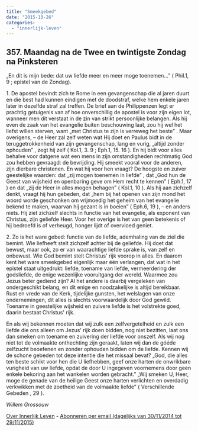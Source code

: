 ```yaml
---
title: "Smeekgebed"
date: "2015-10-26"
categories: 
  - "innerlijk-leven"
---
```


## 357\. Maandag na de Twee en twintigste Zondag na Pinksteren

„En dit is mijn bede: dat uw liefde meer en meer moge toenemen…” ( Phil.1, 9 ; epistel van de Zondag).

1\. De apostel bevindt zich te Rome in een gevangenschap die al jaren duurt en die best had kunnen eindigen met de doodstraf, welke hem enkele jaren later in dezelfde straf zal treffen. De brief aan de Philippenzen legt er prachtig getuigenis van af hoe onverschillig de apostel is voor zijn eigen lot, wanneer men dit verstaat in de zin van strikt persoonlijke belangen. Als hij even de zaak van het evangelie buiten beschouwing laat, zou hij wel het liefst willen sterven, want „met Christus te zijn is verreweg het beste” . Maar overigens, – de Heer zal zelf weten wat Hij doet en Paulus bidt in de teruggetrokkenheid van zijn gevangenschap, lang en vurig, „altijd zonder ophouden” , zegt hij zelf ( Kol.1, 3. 9 ; Eph.1, 15. 16 ). En hij bidt voor alles behalve voor datgene wat een mens in zijn omstandigheden rechtmatig God zou hebben gevraagd: de bevrijding. Hij smeekt vooral voor de anderen, zijn dierbare christenen. En wat hij voor hen vraagt? De hoogste en zuiver geestelijke waarden: dat „zij mogen toenemen in liefde” , dat „God hun de Geest van wijsheid en openbaring geve om Hem recht te kennen” ( Eph.1, 17 ) en dat „zij de Heer in alles mogen behagen” ( Kol.1, 10 ). Als hij aan zichzelf denkt, vraagt hij hun gebeden, dat „hem bij het openen van zijn mond het woord worde geschonken om vrijmoedig het geheim van het evangelie bekend te maken, waarvan hij gezant is in boeien” ( Eph.6, 19 ), – en anders niets. Hij ziet zichzelf slechts in functie van het evangelie, als exponent van Christus, zijn geliefde Heer. Voor het overige is het van geen betekenis of hij bedroefd is of verheugd, honger lijdt of overvloed geniet.

2\. Zo is het ware gebed: functie van de liefde, ademhaling van de ziel die bemint. Wie liefheeft stelt zichzelf achter bij de geliefde. Hij doet dat bewust, maar ook, zo er van waarachtige liefde sprake is, van zelf en onbewust. Wie God bemint stelt Christus' rijk voorop in alles. En daarom kent het ware smeekgebed eigenlijk maar één verlangen, dat wat in het epistel staat uitgedrukt: liefde, toename van liefde, vermeerdering der godsliefde, de enige wezenlijke vooruitgang der wereld. Waarmee zou Jezus beter gediend zijn? Al het andere is daarbij vergeleken van ondergeschikt belang, en dit enige en noodzakelijke is altijd bereikbaar. Rust en vrede van de Kerk, tijdelijke gunsten, het welslagen van onze ondernemingen, dit alles is slechts voorwaardelijk door God gewild. Toename in geestelijke wijsheid en zuivere liefde is het volstrekte goed, daarin bestaat Christus' rijk.

En als wij bekennen moeten dat wij zulk een zelfvergetelheid en zulk een liefde die ons alleen om Jezus' rijk doen bidden, nog niet bezitten, laat ons dan smeken om toename en zuivering der liefde voor onszelf. Als wij nog niet tot de volmaakte onthechting zijn geraakt, laten wij dan de góéde zelfzucht beoefenen en zonder ophouden bidden om de liefde. Kennen wij de schone gebeden tot deze intentie die het missaal bevat? „God, die alles ten beste schikt voor hen die U liefhebben, geef onze harten de onwrikbare vurigheid van uw liefde, opdat de door U ingegeven voornemens door geen enkele bekoring aan het wankelen worden gebracht.” „Wij smeken U, Heer, moge de genade van de heilige Geest onze harten verlichten en overdadig verkwikken met de zoetheid van de volmaakte liefde” ( Verschillende Gebeden , 29 ).

_Willem Grossouw_

[Over Innerlijk Leven](http://www.gelovenleren.net/2014/11/27/een-jaar-lang-innerlijk-leven-op-geloven-leren/) - [Abonneren per email (dagelijks van 30/11/2014 tot 29/11/2015)](http://eepurl.com/9P3DT)
